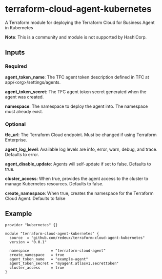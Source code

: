 # terraform-cloud-agent-kubernetes
A Terraform module for deploying the Terraform Cloud for Business Agent in Kubernetes

**Note**: This is a community and module is not supported by HashiCorp.

## Inputs
### Required
**agent_token_name**: The TFC agent token description defined in TFC at app/\<org>/settings/agents.

**agent_token_secret**: The TFC agent token secret generated when the agent was created.

**namespace**: The namespace to deploy the agent into.  The namespace must already exist.

### Optional
**tfc_url**: The Terraform Cloud endpoint.  Must be changed if using Terraform Enterprise.

**agent_log_level**: Available log levels are info, error, warn, debug, and trace. Defaults to error.

**agent_disable_update**: Agents will self-update if set to false. Defaults to true.

**cluster_access**: When true, provides the agent access to the cluster to manage Kubernetes resources. Defaults to false.

**create_namespace**: When true, creates the namespace for the Terraform Cloud Agent. Defaults to false

## Example
```hcl
provider "kubernetes" {}

module "terraform-cloud-agent-kubernetes" {
  source  = "github.com/redeux/terraform-cloud-agent-kubernetes"
  version = "0.0.1"

  namespace          = "terraform-cloud-agent"
  create_namespace   = true
  agent_token_name   = "example-agent"
  agent_token_secret = "myagent.atlasv1.secrettoken"
  cluster_access     = true
}
```